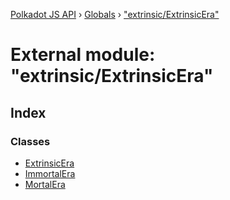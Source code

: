 [Polkadot JS API](../README.md) › [Globals](../globals.md) › ["extrinsic/ExtrinsicEra"](_extrinsic_extrinsicera_.md)

# External module: "extrinsic/ExtrinsicEra"

## Index

### Classes

* [ExtrinsicEra](../classes/_extrinsic_extrinsicera_.extrinsicera.md)
* [ImmortalEra](../classes/_extrinsic_extrinsicera_.immortalera.md)
* [MortalEra](../classes/_extrinsic_extrinsicera_.mortalera.md)

